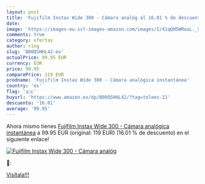 ```yaml
---
layout: post
title: 'Fujifilm Instax Wide 300 - Cámara analóg al 16.01 % de descuento'
date: 
image: 'https://images-eu.ssl-images-amazon.com/images/I/41qQH5WRoaL._SL200_.jpg'
comments: true
category: ofertas
author: ring
slug: 'B00QSHHL42-es'
actualPrice: 99.95 EUR
currency: EUR
price: 99.95
comparePrice: 119 EUR
prodname: 'Fujifilm Instax Wide 300 - Cámara analógica instantánea'
country: 'es'
flag: '🇪🇸'
buyurl: 'https://www.amazon.es/dp/B00QSHHL42/?tag=tolees-21'
descuento: '16.01'
average: '99.95'
---
```


Ahora mismo tienes [Fujifilm Instax Wide 300 - Cámara analógica instantánea](https://www.amazon.es/dp/B00QSHHL42/?tag=tolees-21) a 99.95 EUR (original: 119 EUR) (16.01 %  de descuento) en el siguiente enlace!

[![Fujifilm Instax Wide 300 - Cámara analóg](https://images-eu.ssl-images-amazon.com/images/I/41qQH5WRoaL._SL200_.jpg)](https://www.amazon.es/dp/B00QSHHL42/?tag=tolees-21)

🔎:


[Visítala!!!](https://www.amazon.es/dp/B00QSHHL42/?tag=tolees-21)
